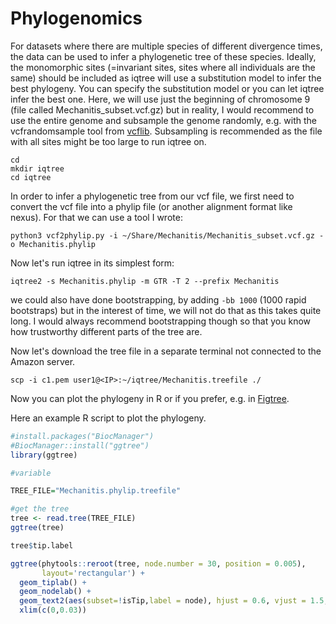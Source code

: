 # Phylogenomics

For datasets where there are multiple species of different divergence times, the data can be used to infer a phylogenetic tree of these species. Ideally, the monomorphic sites (=invariant sites, sites where all individuals are the same) should be included as iqtree will use a substitution model to infer the best phylogeny. You can specify the substitution model or you can let iqtree infer the best one. Here, we will use just the beginning of chromosome 9 (file called Mechanitis_subset.vcf.gz) but in reality, I would recommend to use the entire genome and subsample the genome randomly, e.g. with the vcfrandomsample tool from [vcflib](https://github.com/vcflib/vcflib). Subsampling is recommended as the file with all sites might be too large to run iqtree on.

```shell
cd
mkdir iqtree
cd iqtree
```
In order to infer a phylogenetic tree from our vcf file, we first need to convert the vcf file into a phylip file (or another alignment format like nexus). For that we can use a tool I wrote:

```shell
python3 vcf2phylip.py -i ~/Share/Mechanitis/Mechanitis_subset.vcf.gz -o Mechanitis.phylip
```

Now let's run iqtree in its simplest form:
```shell
iqtree2 -s Mechanitis.phylip -m GTR -T 2 --prefix Mechanitis
```
we could also have done bootstrapping, by adding `-bb 1000` (1000 rapid bootstraps) but in the interest of time, we will not do that as this takes quite long. I would always recommend bootstrapping though so that you know how trustworthy different parts of the tree are.

Now let's download the tree file in a separate terminal not connected to the Amazon server.

```shell
scp -i c1.pem user1@<IP>:~/iqtree/Mechanitis.treefile ./
```

Now you can plot the phylogeny in R or if you prefer, e.g. in [Figtree](http://tree.bio.ed.ac.uk/software/figtree/).

Here an example R script to plot the phylogeny.

```R
#install.packages("BiocManager")
#BiocManager::install("ggtree")
library(ggtree)

#variable

TREE_FILE="Mechanitis.phylip.treefile"

#get the tree
tree <- read.tree(TREE_FILE)
ggtree(tree)

tree$tip.label

ggtree(phytools::reroot(tree, node.number = 30, position = 0.005),
       layout='rectangular') +
  geom_tiplab() +
  geom_nodelab() +
  geom_text2(aes(subset=!isTip,label = node), hjust = 0.6, vjust = 1.5, colour = "blue") +
  xlim(c(0,0.03))

```
